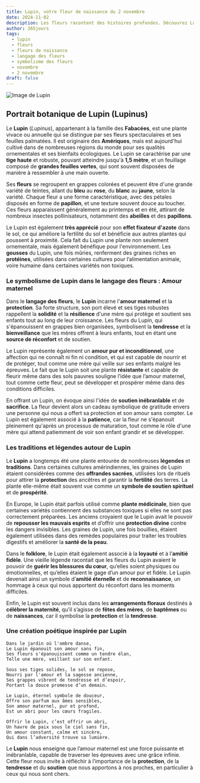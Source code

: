```yaml
---
title: Lupin, votre fleur de naissance du 2 novembre
date: 2024-11-02
description: Les fleurs racontent des histoires profondes. Découvrez Lupin, votre fleur de naissance du 2 novembre, ses symboles et récits fascinants. Plongez dans sa signification et son langage unique dans l'art floral.
author: 365jours
tags:
  - lupin
  - fleurs
  - fleurs de naissance
  - langage des fleurs
  - symbolisme des fleurs
  - novembre
  - 2 novembre
draft: false
---
```



![Image de Lupin](https://cdn.pixabay.com/photo/2019/10/29/08/38/grass-4586431_1280.jpg#center)


## Portrait botanique de Lupin (Lupinus)

Le **Lupin** (_Lupinus_), appartenant à la famille des **Fabacées**, est une plante vivace ou annuelle qui se distingue par ses fleurs spectaculaires et ses feuilles palmatées. Il est originaire des **Amériques**, mais est aujourd'hui cultivé dans de nombreuses régions du monde pour ses qualités ornementales et ses bienfaits écologiques. Le Lupin se caractérise par une **tige haute** et robuste, pouvant atteindre jusqu'à **1,5 mètre**, et un feuillage composé de **grandes feuilles vertes**, qui sont souvent disposées de manière à ressembler à une main ouverte.

Ses **fleurs** se regroupent en grappes colorées et peuvent être d'une grande variété de teintes, allant du **bleu** au **rose**, du **blanc** au **jaune**, selon la variété. Chaque fleur a une forme caractéristique, avec des pétales disposés en forme de **papillon**, et une texture souvent douce au toucher. Ces fleurs apparaissent généralement au printemps et en été, attirant de nombreux insectes pollinisateurs, notamment des **abeilles** et des **papillons**.

Le Lupin est également **très apprécié** pour son **effet fixateur d'azote** dans le sol, ce qui améliore la fertilité du sol et bénéficie aux autres plantes qui poussent à proximité. Cela fait du Lupin une plante non seulement ornementale, mais également bénéfique pour l'environnement. Les **gousses** du Lupin, une fois mûries, renferment des graines riches en **protéines**, utilisées dans certaines cultures pour l’alimentation animale, voire humaine dans certaines variétés non toxiques.

### Le symbolisme de Lupin dans le langage des fleurs : Amour maternel

Dans le **langage des fleurs**, le **Lupin** incarne l'**amour maternel** et la **protection**. Sa forte structure, son port élevé et ses tiges robustes rappellent la **solidité** et la **résilience** d'une mère qui protège et soutient ses enfants tout au long de leur croissance. Les fleurs du Lupin, qui s'épanouissent en grappes bien organisées, symbolisent la **tendresse** et la **bienveillance** que les mères offrent à leurs enfants, tout en étant une **source de réconfort** et de soutien.

Le Lupin représente également un **amour pur et inconditionnel**, une affection qui ne connaît ni fin ni condition, et qui est capable de nourrir et de protéger, tout comme une mère qui veille sur ses enfants malgré les épreuves. Le fait que le Lupin soit une plante **résistante** et capable de fleurir même dans des sols pauvres souligne l’idée que l’amour maternel, tout comme cette fleur, peut se développer et prospérer même dans des conditions difficiles.

En offrant un Lupin, on évoque ainsi l'idée de **soutien inébranlable** et de **sacrifice**. La fleur devient alors un cadeau symbolique de gratitude envers une personne qui nous a offert sa protection et son amour sans compter. Le Lupin est également associé à la **patience**, car la fleur ne s'épanouit pleinement qu'après un processus de maturation, tout comme le rôle d'une mère qui attend patiemment de voir son enfant grandir et se développer.

### Les traditions et légendes autour de Lupin

Le **Lupin** a longtemps été une plante entourée de nombreuses **légendes** et **traditions**. Dans certaines cultures amérindiennes, les graines de Lupin étaient considérées comme des **offrandes sacrées**, utilisées lors de rituels pour attirer la **protection** des ancêtres et garantir la **fertilité** des terres. La plante elle-même était souvent vue comme un **symbole de soutien spirituel** et de **prospérité**.

En Europe, le Lupin était parfois utilisé comme **plante médicinale**, bien que certaines variétés contiennent des substances toxiques si elles ne sont pas correctement préparées. Les anciens croyaient que le Lupin avait le pouvoir de **repousser les mauvais esprits** et d’offrir une **protection divine** contre les dangers invisibles. Les graines de Lupin, une fois bouillies, étaient également utilisées dans des remèdes populaires pour traiter les troubles digestifs et améliorer la **santé de la peau**.

Dans le **folklore**, le Lupin était également associé à la **loyauté** et à l’**amitié fidèle**. Une vieille légende racontait que les fleurs du Lupin avaient le pouvoir de **guérir les blessures du cœur**, qu’elles soient physiques ou émotionnelles, et qu’elles étaient le gage d’un amour pur et fidèle. Le Lupin devenait ainsi un symbole d’**amitié éternelle** et de **reconnaissance**, un hommage à ceux qui nous apportent du réconfort dans les moments difficiles.

Enfin, le Lupin est souvent inclus dans les **arrangements floraux** destinés à **célébrer la maternité**, qu’il s’agisse de **fêtes des mères**, de **baptêmes** ou de **naissances**, car il symbolise la **protection** et la **tendresse**.

### Une création poétique inspirée par Lupin

```
Dans le jardin où l'ombre danse,
Le Lupin épanouit son amour sans fin,
Ses fleurs s'épanouissent comme un tendre élan,
Telle une mère, veillant sur son enfant.

Sous ses tiges solides, le sol se repose,
Nourri par l'amour et la sagesse ancienne,
Ses grappes vibrent de tendresse et d’espoir,
Portant la douce promesse d’un demain.

Le Lupin, éternel symbole de douceur,
Offre son parfum aux âmes sensibles,
Son amour maternel, pur et profond,
Est un abri pour les cœurs fragiles.

Offrir le Lupin, c’est offrir un abri,
Un havre de paix sous le ciel sans fin,
Un amour constant, calme et sincère,
Qui dans l’adversité trouve sa lumière.
```

Le **Lupin** nous enseigne que l’amour maternel est une force puissante et inébranlable, capable de traverser les épreuves avec une grâce infinie. Cette fleur nous invite à réfléchir à l’importance de la **protection**, de la **tendresse** et du **soutien** que nous apportons à nos proches, en particulier à ceux qui nous sont chers.